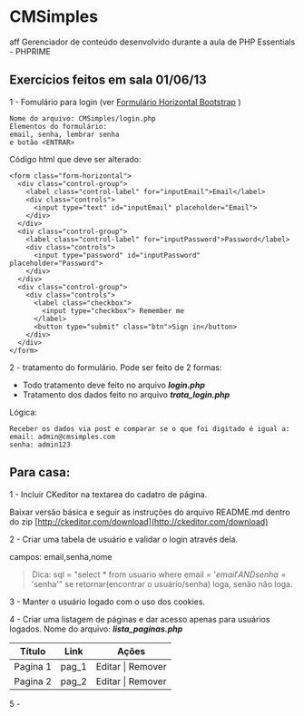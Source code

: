 CMSimples
=========
aff
Gerenciador de conteúdo desenvolvido durante a aula de PHP Essentials - PHPRIME

Exercícios feitos em sala 01/06/13
------------
1 - Fomulário para login (ver [Formulário Horizontal Bootstrap](http://twitter.github.io/bootstrap/base-css.html#forms "Bootstrap Form") )

	Nome do arquivo: CMSimples/login.php
	Elementos do formulário: 
	email, senha, lembrar senha
	e botão <ENTRAR>

Código html que deve ser alterado: 

	<form class="form-horizontal">
	  <div class="control-group">
	    <label class="control-label" for="inputEmail">Email</label>
	    <div class="controls">
	      <input type="text" id="inputEmail" placeholder="Email">
	    </div>
	  </div>
	  <div class="control-group">
	    <label class="control-label" for="inputPassword">Password</label>
	    <div class="controls">
	      <input type="password" id="inputPassword" placeholder="Password">
	    </div>
	  </div>
	  <div class="control-group">
	    <div class="controls">
	      <label class="checkbox">
	        <input type="checkbox"> Remember me
	      </label>
	      <button type="submit" class="btn">Sign in</button>
	    </div>
	  </div>
	</form>

2 - tratamento do formulário.
Pode ser feito de 2 formas:

- Todo tratamento deve feito no arquivo ***login.php***
- Tratamento dos dados feito no arquivo ***trata_login.php***

Lógica:
 
	Receber os dados via post e comparar se o que foi digitado é igual a:	
    email: admin@cmsimples.com
    senha: admin123


Para casa:
--------------------
1 - Incluir CKeditor na textarea do cadatro de página.

Baixar versão básica e seguir as instruções do arquivo README.md dentro do zip [http://ckeditor.com/download](http://ckeditor.com/download) 

2 - Criar uma tabela de usuário e validar o login através dela. 

campos: email,senha,nome

>Dica: sql = "select * from usuario 
where email = '$email' AND senha = '$senha'"
se retornar(encontrar o usuário/senha) loga, senão não loga.

3 - Manter o usuário logado com o uso dos cookies.

4 - Criar uma listagem de páginas e dar acesso apenas para usuários logados. Nome do arquivo: ***lista_paginas.php***


<table>
<thead>
<tr>
  <th>Título</th>
  <th>Link</th>
  <th>Ações</th>
</tr>
</thead>
<tbody>
<tr>
  <td>Pagina 1</td>
  <td>pag_1</td>
  <td>Editar | Remover </td>
</tr>
<tr>
  <td>Pagina 2</td>
  <td>pag_2</td>
  <td>Editar | Remover </td>
</tr>
</tbody>
</table>


5 - 



